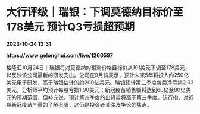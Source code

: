 # 大行评级｜瑞银：下调莫德纳目标价至178美元 预计Q3亏损超预期

**2023-10-24 13:31**

**https://www.gelonghui.com/live/1260597**

格隆汇10月24日｜瑞银将对莫德纳的预测价格目标价从191美元下调至178美元，以反映该公司最新的研发支出。公司在9月份表示，预计未来5年将投入约250亿美元用于研发，高于瑞银估计的约200亿美元。瑞银预计第三季度每股净亏损2.03美元，分析师平均预计每股亏损1.90美元；新冠疫苗销售额将达到60亿至80亿美元的预期范围，但补充说，预计第四季度的出货量将高于第三季度。该行指，对近期新冠疫苗产量的了解有限，这仍是投资者关注及争论的焦点。